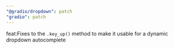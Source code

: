```yaml
---
"@gradio/dropdown": patch
"gradio": patch
---
```


feat:Fixes to the `.key_up()` method to make it usable for a dynamic dropdown autocomplete
